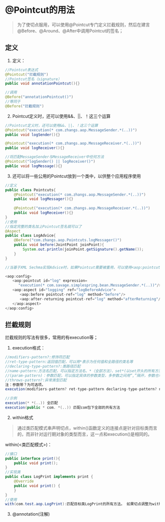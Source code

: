 # @Pointcut的用法

> 为了使切点服用，可以使用@Pointcut专门定义拦截规则，然后在建言@Before、@Around、@After中调用Pointcut的签名；

## 定义

1. 定义：

```java
//Pointcut表达式
@Pointcut("拦截规则")
//Pointcut签名（signature）
public void annotationPointcut(){}

//调用
@Before("annotationPointcut()")
//等同于
@Before("拦截规则")
```

2. Pointcut定义时，还可以使用&&、||、！这三个运算

```java
//Pointcut定义时，还可以使用&&、||、！这三个运算
@Pointcut("execution(* com.zhangs.aop.MessageSender.*(..))")
public void logSender(){}

@Pointcut("execution(* com.zhangs.aop.MessageReceiver.*(..))")
public void logReceiver(){}

//将匹配MessageSender与MessageReceiver中任何方法
@Pointcut("logSender() || logReceiver()") 
public void logMessage(){}
```

3. 还可以将一些公用的Pointcut放到一个类中，以供整个应用程序使用

```java
//定义
public class Pointcuts{
    @Pointcut("execution(* com.zhangs.aop.MessageSender.*(..))")
    public void logMessager(){}
    
    @Pointcut("execution(* com.zhangs.aop.MessageReceiver.*(..))")
	public void logReceiver(){}
}
//使用
//指定完整的类名加上Pointcut签名就可以了
@Aspect
public class LogAdvice{
    @Before("com.zhangs.aop.Pointcuts.logMessager()")
    public void before(JointPoint joinPoint){
        System.out.println(joinPoint.getSignature().getName());
    }
}

//当基于XML Sechma实现Advice时，如果Pointcut需要被重用，可以使用<aop:pointcut></aop:pointcut>来声明Pointcut，然后在需要使用这个Pointcut的地方，用pointcut-ref引用就行了，如：

<aop:config>
　　<aop:pointcut id="log" expression=
      "execution(* com.savage.simplespring.bean.MessageSender.*(..))"/>
　　<aop:aspect id="logging" ref="logBeforeAdvice">
　　　　<aop:before pointcut-ref="log" method="before"/>
　　　　<aop:after-returning pointcut-ref="log" method="afterReturning"/>
　　</aop:aspect>
</aop:config>
```



## 拦截规则

拦截规则的写法有很多，常用的有execution等；

1. execution格式：

```java
//modifiers-pattern?:修饰符匹配
//ret-type-pattern:返回值匹配，可以用*表示为任何值和全路径的类名等
//declaring-type-pattern?:类路径匹配
//name-pattern:方法名匹配，可以指定方法名、*（全部方法）、set*(以set开头的所有方法)等
//(param-pattern)：参数匹配，可以指定具体的参数类型，多参数之间用“,”隔开，参数也可以用*匹配任					意类型的参数，(..)匹配0个或多个任意参数，(*,int)匹配第一个为任意参数，第					二参数为int类型；
//throws-pattern?:异常类型匹配
注：参数带？为可选项。
execution(modifiers-pattern? ret-type-pattern declaring-type-pattern? name-pattern(param-pattern)throws-pattern?)
    
//示例
execution(* *(..)) 全匹配
execution(public * com. *(..)) 匹配com包下全部的共有方法
```

2. within格式

> 通过类匹配模式串声明切点，within()函数定义的连接点是针对目标类而言的，而非针对运行期对象的类型而言，这一点和execution()是相同的。

within(<类匹配模式>)：

```java
//接口
public interface print(){
    public void print();
}
//实现类
public class LogPrint implements print {
    @Override
    public void print() {
    }
}
//使用
with(com.test.aop.LogPrint):匹配目标类LogPrint的所有方法。 如果切点调整为within(com.test.aop.Print)，则LogPrint中的所有方法都不匹配。 而Print本身是接口，不可能实例化，所以within(com.test.aop.Print)的声明是无意义的。
```

3. @annotation(注解)

